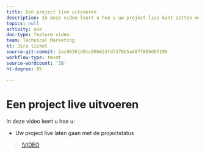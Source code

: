 ```yaml
---
title: Een project live uitvoeren
description: In deze video leert u hoe u uw project live kunt zetten met behulp van de projectstatus.
topics: null
activity: use
doc-type: feature video
team: Technical Marketing
kt: Jira ticket
source-git-commit: 2ac96361d0cc90b62dfd5378b5a487f889d07199
workflow-type: tm+mt
source-wordcount: '38'
ht-degree: 0%

---
```


# Een project live uitvoeren

In deze video leert u hoe u:

* Uw project live laten gaan met de projectstatus

>[!VIDEO](https://video.tv.adobe.com/v/335093/?quality=12)